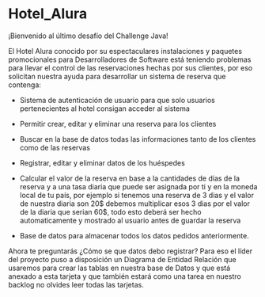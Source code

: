 # Hotel_Alura

¡Bienvenido al último desafío del Challenge Java!

El Hotel Alura conocido por su espectaculares instalaciones y paquetes promocionales para Desarrolladores de Software está teniendo problemas para llevar el control de las reservaciones hechas por sus clientes, por eso solicitan nuestra ayuda para desarrollar un sistema de reserva que contenga:

* Sistema de autenticación de usuario para que solo usuarios pertenecientes al hotel consigan acceder al sistema

* Permitir crear, editar y eliminar una reserva para los clientes

* Buscar en la base de datos todas las informaciones tanto de los clientes como de las reservas

* Registrar, editar y eliminar datos de los huéspedes

* Calcular el valor de la reserva en base a la cantidades de días de la reserva y a una tasa diaria que puede ser asignada por ti y en la moneda local de tu país, por ejemplo si tenemos una reserva de 3 dias y el valor de nuestra diaria son 20$ debemos multiplicar esos 3 dias por el valor de la diaria que serian 60$, todo esto deberá ser hecho automaticamente y mostrado al usuario antes de guardar la reserva

* Base de datos para almacenar todos los datos pedidos anteriormente.

Ahora te preguntarás ¿Cómo se que datos debo registrar? Para eso el líder del proyecto puso a disposición un Diagrama de Entidad Relación que usaremos para crear las tablas en nuestra base de Datos y que está anexado a esta tarjeta y que también estará como una tarea en nuestro backlog no olvides leer todas las tarjetas.

